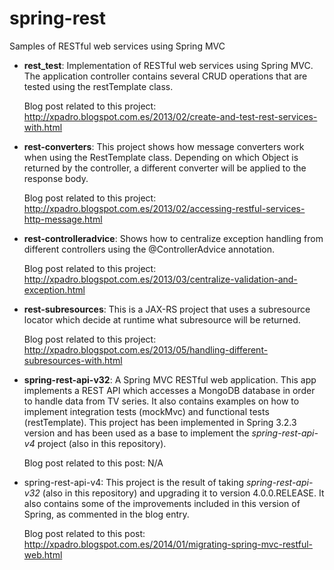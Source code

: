 spring-rest
===========

Samples of RESTful web services using Spring MVC

- <b>rest_test</b>: Implementation of RESTful web services using Spring MVC. The application controller contains several CRUD operations that are tested using the restTemplate class.

  Blog post related to this project:
  http://xpadro.blogspot.com.es/2013/02/create-and-test-rest-services-with.html


- <b>rest-converters</b>: This project shows how message converters work when using the RestTemplate class. Depending on which Object is returned by the controller, a different converter will be applied to the response body.

  Blog post related to this project:
  http://xpadro.blogspot.com.es/2013/02/accessing-restful-services-http-message.html


- <b>rest-controlleradvice</b>: Shows how to centralize exception handling from different controllers using the @ControllerAdvice annotation.

  Blog post related to this project:
  http://xpadro.blogspot.com.es/2013/03/centralize-validation-and-exception.html


- <b>rest-subresources</b>: This is a JAX-RS project that uses a subresource locator which decide at runtime what subresource will be returned.

  Blog post related to this project:
  http://xpadro.blogspot.com.es/2013/05/handling-different-subresources-with.html


- <b>spring-rest-api-v32</b>: A Spring MVC RESTful web application. This app implements a REST API which accesses a MongoDB database in order to handle data from TV series. It also contains examples on how to implement integration tests (mockMvc) and functional tests (restTemplate). This project has been implemented in Spring 3.2.3 version and has been used as a base to implement the <i>spring-rest-api-v4</i> project (also in this repository).

  Blog post related to this post: N/A


- spring-rest-api-v4: This project is the result of taking <i>spring-rest-api-v32</i> (also in this repository) and upgrading it to version 4.0.0.RELEASE. It also contains some of the improvements included in this version of Spring, as commented in the blog entry.

  Blog post related to this post: 
  http://xpadro.blogspot.com.es/2014/01/migrating-spring-mvc-restful-web.html
